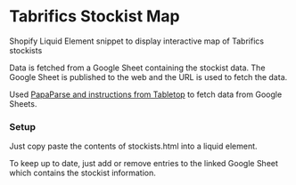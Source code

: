 # Tabrifics Stockist Map
Shopify Liquid Element snippet to display interactive map of Tabrifics stockists

Data is fetched from a Google Sheet containing the stockist data. The Google Sheet is published to the web and the URL is used to fetch the data.

Used [PapaParse and instructions from Tabletop](https://github.com/jsoma/tabletop) to fetch data from Google Sheets.

### Setup
Just copy paste the contents of stockists.html into a liquid element.

To keep up to date, just add or remove entries to the linked Google Sheet which contains the stockist information.